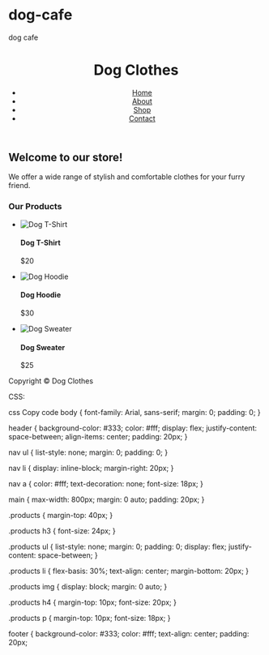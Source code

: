 # dog-cafe
dog cafe
<!DOCTYPE html>
<html lang="en">
<head>
    <meta charset="UTF-8">
    <title>Dog Clothes</title>
    <link rel="stylesheet" href="style.css">
</head>
<body>
    <header>
        <h1>Dog Clothes</h1>
        <nav>
            <ul>
                <li><a href="#">Home</a></li>
                <li><a href="#">About</a></li>
                <li><a href="#">Shop</a></li>
                <li><a href="#">Contact</a></li>
            </ul>
        </nav>
    </header>
    <main>
        <h2>Welcome to our store!</h2>
        <p>We offer a wide range of stylish and comfortable clothes for your furry friend.</p>
        <div class="products">
            <h3>Our Products</h3>
            <ul>
                <li>
                    <img src="https://via.placeholder.com/150x150" alt="Dog T-Shirt">
                    <h4>Dog T-Shirt</h4>
                    <p>$20</p>
                </li>
                <li>
                    <img src="https://via.placeholder.com/150x150" alt="Dog Hoodie">
                    <h4>Dog Hoodie</h4>
                    <p>$30</p>
                </li>
                <li>
                    <img src="https://via.placeholder.com/150x150" alt="Dog Sweater">
                    <h4>Dog Sweater</h4>
                    <p>$25</p>
                </li>
            </ul>
        </div>
    </main>
    <footer>
        <p>Copyright © Dog Clothes</p>
    </footer>
</body>
</html>
CSS:

css
Copy code
body {
    font-family: Arial, sans-serif;
    margin: 0;
    padding: 0;
}

header {
    background-color: #333;
    color: #fff;
    display: flex;
    justify-content: space-between;
    align-items: center;
    padding: 20px;
}

nav ul {
    list-style: none;
    margin: 0;
    padding: 0;
}

nav li {
    display: inline-block;
    margin-right: 20px;
}

nav a {
    color: #fff;
    text-decoration: none;
    font-size: 18px;
}

main {
    max-width: 800px;
    margin: 0 auto;
    padding: 20px;
}

.products {
    margin-top: 40px;
}

.products h3 {
    font-size: 24px;
}

.products ul {
    list-style: none;
    margin: 0;
    padding: 0;
    display: flex;
    justify-content: space-between;
}

.products li {
    flex-basis: 30%;
    text-align: center;
    margin-bottom: 20px;
}

.products img {
    display: block;
    margin: 0 auto;
}

.products h4 {
    margin-top: 10px;
    font-size: 20px;
}

.products p {
    margin-top: 10px;
    font-size: 18px;
}

footer {
    background-color: #333;
    color: #fff;
    text-align: center;
    padding: 20px;
    
